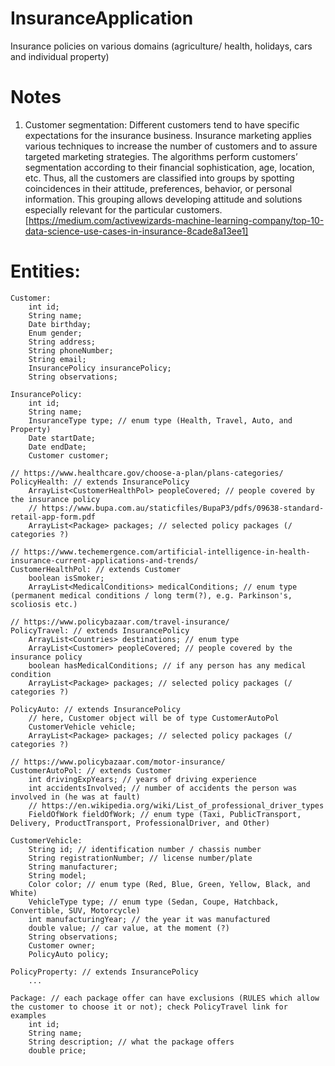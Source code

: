 # InsuranceApplication
Insurance policies on various domains (agriculture/ health, holidays, cars and individual property)

# Notes
1) Customer segmentation: Different customers tend to have specific expectations for the insurance business. Insurance marketing applies various techniques to increase the number of customers and to assure targeted marketing strategies. 
  The algorithms perform customers’ segmentation according to their financial sophistication, age, location, etc. Thus, all the customers are classified into groups by spotting coincidences in their attitude, preferences, behavior, or personal information. This grouping allows developing attitude and solutions especially relevant for the particular customers.
  [https://medium.com/activewizards-machine-learning-company/top-10-data-science-use-cases-in-insurance-8cade8a13ee1]
  
  
# Entities:
    Customer:
        int id;
        String name;
        Date birthday;
        Enum gender;
        String address;
        String phoneNumber;
        String email;
        InsurancePolicy insurancePolicy;
        String observations;
    
    InsurancePolicy:
        int id;
        String name;
        InsuranceType type; // enum type (Health, Travel, Auto, and Property)
        Date startDate;
        Date endDate;
        Customer customer;
    
    // https://www.healthcare.gov/choose-a-plan/plans-categories/
    PolicyHealth: // extends InsurancePolicy
        ArrayList<CustomerHealthPol> peopleCovered; // people covered by the insurance policy
        // https://www.bupa.com.au/staticfiles/BupaP3/pdfs/09638-standard-retail-app-form.pdf
        ArrayList<Package> packages; // selected policy packages (/ categories ?)
        
    // https://www.techemergence.com/artificial-intelligence-in-health-insurance-current-applications-and-trends/
    CustomerHealthPol: // extends Customer
        boolean isSmoker;
        ArrayList<MedicalConditions> medicalConditions; // enum type (permanent medical conditions / long term(?), e.g. Parkinson's, scoliosis etc.)
    
    // https://www.policybazaar.com/travel-insurance/
    PolicyTravel: // extends InsurancePolicy
        ArrayList<Countries> destinations; // enum type
        ArrayList<Customer> peopleCovered; // people covered by the insurance policy
        boolean hasMedicalConditions; // if any person has any medical condition
        ArrayList<Package> packages; // selected policy packages (/ categories ?)
        
    PolicyAuto: // extends InsurancePolicy
        // here, Customer object will be of type CustomerAutoPol
        CustomerVehicle vehicle;
        ArrayList<Package> packages; // selected policy packages (/ categories ?)
    
    // https://www.policybazaar.com/motor-insurance/
    CustomerAutoPol: // extends Customer
        int drivingExpYears; // years of driving experience
        int accidentsInvolved; // number of accidents the person was involved in (he was at fault)
        // https://en.wikipedia.org/wiki/List_of_professional_driver_types
        FieldOfWork fieldOfWork; // enum type (Taxi, PublicTransport, Delivery, ProductTransport, ProfessionalDriver, and Other)
    
    CustomerVehicle:
        String id; // identification number / chassis number
        String registrationNumber; // license number/plate
        String manufacturer;
        String model;
        Color color; // enum type (Red, Blue, Green, Yellow, Black, and White)
        VehicleType type; // enum type (Sedan, Coupe, Hatchback, Convertible, SUV, Motorcycle)
        int manufacturingYear; // the year it was manufactured
        double value; // car value, at the moment (?)
        String observations;
        Customer owner;
        PolicyAuto policy;
        
    PolicyProperty: // extends InsurancePolicy
        ...
    
    Package: // each package offer can have exclusions (RULES which allow the customer to choose it or not); check PolicyTravel link for examples
        int id;
        String name;
        String description; // what the package offers
        double price;
    
